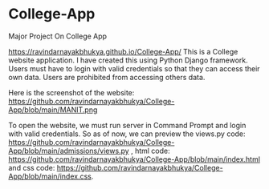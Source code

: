# College-App
Major Project On College App 

https://ravindarnayakbhukya.github.io/College-App/ 
This is a College website application. I have created this using Python Django framework. Users must have to login with valid credentials so that they can access their own data. Users are prohibited from accessing others data.

Here is the screenshot of the website: https://github.com/ravindarnayakbhukya/College-App/blob/main/MANIT.png

To open the website, we must run server in Command Prompt and login  with valid credentials. So as of now, we can preview the 
views.py code: https://github.com/ravindarnayakbhukya/College-App/blob/main/admissions/views.py , 
html code: https://github.com/ravindarnayakbhukya/College-App/blob/main/index.html and 
css code: https://github.com/ravindarnayakbhukya/College-App/blob/main/index.css.
